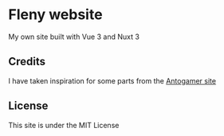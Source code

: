 # Fleny website

My own site built with Vue 3 and Nuxt 3

## Credits

I have taken inspiration for some parts from the [Antogamer site](https://antogamer.it)

## License

This site is under the MIT License
